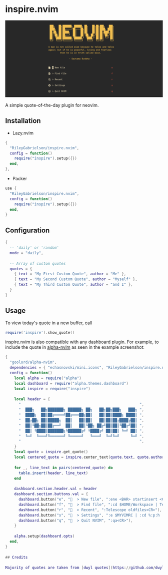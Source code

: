 # inspire.nvim

![Example Dashboard](./example_dashboard.png)

A simple quote-of-the-day plugin for neovim.

## Installation

- Lazy.nvim

```lua
{
  "RileyGabrielson/inspire.nvim",
  config = function()
    require("inspire").setup({})
  end,
},
```

- Packer
```lua
use {
  "RileyGabrielson/inspire.nvim",
  config = function()
    require("inspire").setup({})
  end,
}
```

## Configuration

```lua
{
  -- 'daily' or 'random'
  mode = "daily",

  -- Array of custom quotes
  quotes = {
    { text = "My First Custom Quote", author = "Me" },
    { text = "My Second Custom Quote", author = "Myself" },
    { text = "My Third Custom Quote", author = "and I" },
  }
}
```

## Usage

To view today's quote in a new buffer, call
```lua
require('inspire').show_quote()
```

inspire.nvim is also compatible with any dashboard plugin. For example, to include the quote in [alpha-nvim](https://github.com/goolord/alpha-nvim) as seen in the example screenshot:
```lua
{
  "goolord/alpha-nvim",
  dependencies = { "echasnovski/mini.icons", "RileyGabrielson/inspire.nvim" },
  config = function()
    local alpha = require("alpha")
    local dashboard = require("alpha.themes.dashboard")
    local inspire = require("inspire")

    local header = {
      "                                                     ",
      "  ███╗   ██╗███████╗ ██████╗ ██╗   ██╗██╗███╗   ███╗ ",
      "  ████╗  ██║██╔════╝██╔═══██╗██║   ██║██║████╗ ████║ ",
      "  ██╔██╗ ██║█████╗  ██║   ██║██║   ██║██║██╔████╔██║ ",
      "  ██║╚██╗██║██╔══╝  ██║   ██║╚██╗ ██╔╝██║██║╚██╔╝██║ ",
      "  ██║ ╚████║███████╗╚██████╔╝ ╚████╔╝ ██║██║ ╚═╝ ██║ ",
      "  ╚═╝  ╚═══╝╚══════╝ ╚═════╝   ╚═══╝  ╚═╝╚═╝     ╚═╝ ",
      "                                                     ",
    }
    local quote = inspire.get_quote()
    local centered_quote = inspire.center_text(quote.text, quote.author, 52, 8, 52)

    for _, line_text in pairs(centered_quote) do
      table.insert(header, line_text)
    end

    dashboard.section.header.val = header
    dashboard.section.buttons.val = {
      dashboard.button("e", "  > New file", ":ene <BAR> startinsert <CR>"),
      dashboard.button("f", "  > Find file", ":cd $HOME/Workspace | Telescope find_files<CR>"),
      dashboard.button("r", "  > Recent", ":Telescope oldfiles<CR>"),
      dashboard.button("s", "  > Settings", ":e $MYVIMRC | :cd %:p:h | split . | wincmd k | pwd<CR>"),
      dashboard.button("q", "  > Quit NVIM", ":qa<CR>"),
    }

    alpha.setup(dashboard.opts)
  end,
}

## Credits

Majority of quotes are taken from [dwyl quotes](https://github.com/dwyl/quotes)
```
